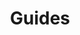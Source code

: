 ---
title: Guides
layout: redirect
destination: /web/v4/guides/simple-map/
eleventyNavigation:
  title: Guides
  parent: web-v4
  key: web-v4-guides
  order: 200
---